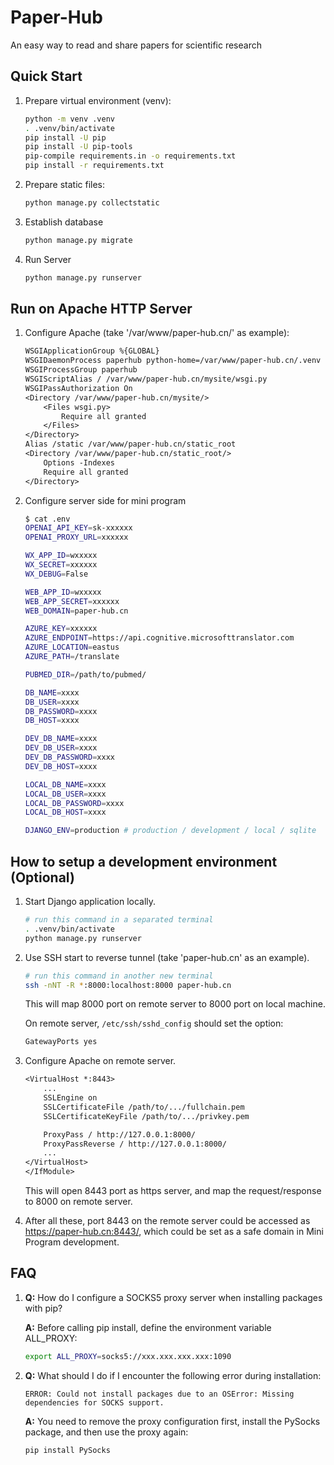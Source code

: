 # Paper-Hub

An easy way to read and share papers for scientific research

## Quick Start

1. Prepare virtual environment (venv):

    ```sh
    python -m venv .venv
    . .venv/bin/activate
    pip install -U pip
    pip install -U pip-tools
    pip-compile requirements.in -o requirements.txt
    pip install -r requirements.txt
    ```

2. Prepare static files:

    ```sh
    python manage.py collectstatic
    ```

3. Establish database

    ```sh
    python manage.py migrate
    ```

4. Run Server

    ```sh
    python manage.py runserver
    ```

## Run on Apache HTTP Server

1. Configure Apache (take '/var/www/paper-hub.cn/' as example):

    ```txt
    WSGIApplicationGroup %{GLOBAL}
    WSGIDaemonProcess paperhub python-home=/var/www/paper-hub.cn/.venv python-path=/var/www/paper-hub.cn
    WSGIProcessGroup paperhub
    WSGIScriptAlias / /var/www/paper-hub.cn/mysite/wsgi.py
    WSGIPassAuthorization On
    <Directory /var/www/paper-hub.cn/mysite/>
        <Files wsgi.py>
            Require all granted
        </Files>
    </Directory>
    Alias /static /var/www/paper-hub.cn/static_root
    <Directory /var/www/paper-hub.cn/static_root/>
        Options -Indexes
        Require all granted
    </Directory>
    ```

2. Configure server side for mini program

    ```sh
    $ cat .env
    OPENAI_API_KEY=sk-xxxxxx
    OPENAI_PROXY_URL=xxxxxx

    WX_APP_ID=wxxxxx
    WX_SECRET=xxxxxx
    WX_DEBUG=False

    WEB_APP_ID=wxxxxx
    WEB_APP_SECRET=xxxxxx
    WEB_DOMAIN=paper-hub.cn

    AZURE_KEY=xxxxxx
    AZURE_ENDPOINT=https://api.cognitive.microsofttranslator.com
    AZURE_LOCATION=eastus
    AZURE_PATH=/translate

    PUBMED_DIR=/path/to/pubmed/

    DB_NAME=xxxx
    DB_USER=xxxx
    DB_PASSWORD=xxxx
    DB_HOST=xxxx

    DEV_DB_NAME=xxxx
    DEV_DB_USER=xxxx
    DEV_DB_PASSWORD=xxxx
    DEV_DB_HOST=xxxx

    LOCAL_DB_NAME=xxxx
    LOCAL_DB_USER=xxxx
    LOCAL_DB_PASSWORD=xxxx
    LOCAL_DB_HOST=xxxx

    DJANGO_ENV=production # production / development / local / sqlite
    ```

## How to setup a development environment (Optional)

1. Start Django application locally.

    ```sh
    # run this command in a separated terminal
    . .venv/bin/activate
    python manage.py runserver
    ```

2. Use SSH start to reverse tunnel (take 'paper-hub.cn' as an example).

    ```sh
    # run this command in another new terminal
    ssh -nNT -R *:8000:localhost:8000 paper-hub.cn
    ```

    This will map 8000 port on remote server to 8000 port on local machine.

    On remote server, `/etc/ssh/sshd_config` should set the option:

    ```txt
    GatewayPorts yes
    ```

3. Configure Apache on remote server.

    ```txt
    <VirtualHost *:8443>
        ...
        SSLEngine on
        SSLCertificateFile /path/to/.../fullchain.pem
        SSLCertificateKeyFile /path/to/.../privkey.pem

        ProxyPass / http://127.0.0.1:8000/
        ProxyPassReverse / http://127.0.0.1:8000/
        ...
    </VirtualHost>
    </IfModule>
    ```

    This will open 8443 port as https server, and map the request/response to 8000 on remote server.

4. After all these, port 8443 on the remote server could be accessed as <https://paper-hub.cn:8443/>, which could be set as a safe domain in Mini Program development.


## FAQ

1. **Q:** How do I configure a SOCKS5 proxy server when installing packages with pip?

    **A:** Before calling pip install, define the environment variable ALL_PROXY:

    ```sh
    export ALL_PROXY=socks5://xxx.xxx.xxx.xxx:1090
    ```

2. **Q:** What should I do if I encounter the following error during installation:

    ```
    ERROR: Could not install packages due to an OSError: Missing dependencies for SOCKS support.
    ```

    **A:** You need to remove the proxy configuration first, install the PySocks package, and then use the proxy again:

    ```sh
    pip install PySocks
    ```

